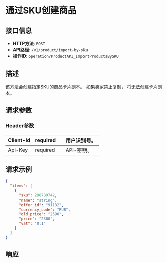 # 通过SKU创建商品

## 接口信息

- **HTTP方法**: `POST`
- **API路径**: `/v1/product/import-by-sku`
- **操作ID**: `operation/ProductAPI_ImportProductsBySKU`

## 描述

该方法会创建指定SKU的商品卡片副本。
如果卖家禁止复制，
将无法创建卡片副本。

## 请求参数

### Header参数

| Client-Id | required |  | 用户识别号。 |
|---|---|---|---|
| Api-Key | required |  | API-密钥。 |

## 请求示例

```json
{
  "items": [
    {
      "sku": 298789742,
      "name": "string",
      "offer_id": "91132",
      "currency_code": "RUB",
      "old_price": "2590",
      "price": "2300",
      "vat": "0.1"
    }
  ]
}
```

## 响应
